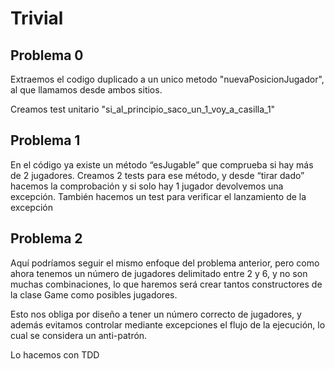 # Trivial

## Problema 0

Extraemos el codigo duplicado a un unico metodo "nuevaPosicionJugador",
al que llamamos desde ambos sitios.

Creamos test unitario "si_al_principio_saco_un_1_voy_a_casilla_1"

## Problema 1

En el código ya existe un método “esJugable” que comprueba si hay más de 2 jugadores.
Creamos 2 tests para ese método, y desde “tirar dado” hacemos la comprobación y si solo hay 1 jugador
devolvemos una excepción. También hacemos un test para verificar el lanzamiento de la excepción

## Problema 2
Aquí podríamos seguir el mismo enfoque del problema anterior, pero como ahora tenemos un número de
jugadores delimitado entre 2 y 6, y no son muchas combinaciones, lo que haremos será crear tantos
constructores de la clase Game como posibles jugadores.

Esto nos obliga por diseño a tener un número correcto de jugadores, y además evitamos controlar mediante
excepciones el flujo de la ejecución, lo cual se considera un anti-patrón.

Lo hacemos con TDD
